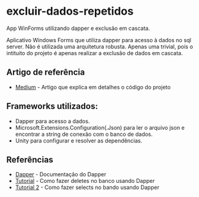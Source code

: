 # excluir-dados-repetidos
App WinForms utilizando dapper e exclusão em cascata.

  Aplicativo Windows Forms que utiliza dapper para acesso à dados no sql server.
  Não é utilizada uma arquitetura robusta. Apenas uma trivial, pois o intituito do projeto é apenas realizar a exclusão de dados 
em cascata.

## Artigo de referência
 * [Medium](https://medium.com/@erikthiago/delete-cascade-com-dapper-e-winforms-9217f33fa43c) - Artigo que explica em detalhes o código do projeto
   
  ## Frameworks utilizados:<br/>
  - Dapper para acesso a dados.<br/>
  - Microsoft.Extensions.Configuration(.Json) para ler o arquivo json e encontrar a string de conexão com o banco de dados.<br/>
  - Unity para configurar e resolver as dependências.<br/>

## Referências
* [Dapper](http://dapper-tutorial.net/dapper) - Documentação do Dapper
* [Tutorial](http://developerpublish.com/dapper-net-guide-delete-record/) - Como fazer deletes no banco usando Dapper
* [Tutorial 2](http://netcoders.com.br/acesso-a-dados-com-dapper-net/) - Como fazer selects no bando usando Dapper
